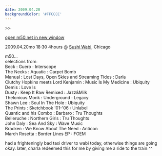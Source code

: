 ```yaml
---
date: 2009.04.20
backgroundColor: '#FFCCCC'
---
```


\>>

[open m50.net in new window  
](http://m50.net/)

2009.04.20mo 18:30 4hours @ [Sushi Wabi](http://www.sushiwabi.com/), Chicago  

m50...  
selections from:  
Beck : Guero : Interscope  
The Necks : Aquatic : Carpet Bomb  
Manual : Lost Days, Open Skies and Streaming Tides : Darla  
Clutchy Hopkins meets Lord Kenjamin : Music Is My Medicine : Ubiquity  
Demis : Love Is  
Dusty : Keep It Raw Remixed : Jazz&Milk  
Thelonious Monk : Underground : Legacy  
Shawn Lee : Soul In The Hole : Ubiquity  
The Prints : Sketchbook '01-'06 : Unlabel  
Quantic and his Combo : Barbaro : Tru Thoughts  
Belleruche : Northern Girls : Tru Thoughts  
John Daly : Sea And Sky : Wave Music  
Bracken : We Know About The Need : Anticon  
March Rosetta : Border Lines EP : FOEM  

had a frighteningly bad taxi driver to wabi today, otherwise things are going okay. later, charla redeemed this for me by giving me a ride to the train ^^